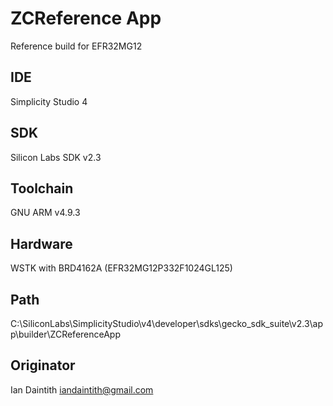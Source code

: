 # ZCReference App
Reference build for EFR32MG12

## IDE 
Simplicity Studio 4

## SDK
Silicon Labs SDK v2.3 

## Toolchain
GNU ARM v4.9.3

## Hardware
WSTK with BRD4162A (EFR32MG12P332F1024GL125)

## Path
C:\SiliconLabs\SimplicityStudio\v4\developer\sdks\gecko_sdk_suite\v2.3\app\builder\ZCReferenceApp

## Originator
Ian Daintith iandaintith@gmail.com







